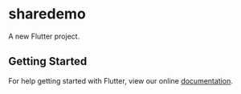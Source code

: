 # sharedemo

A new Flutter project.

## Getting Started

For help getting started with Flutter, view our online
[documentation](https://flutter.io/).
